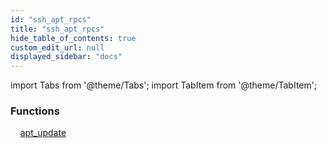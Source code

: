 ```yaml
---
id: "ssh_apt_rpcs"
title: "ssh_apt_rpcs"
hide_table_of_contents: true
custom_edit_url: null
displayed_sidebar: "docs"
---
```


import Tabs from '@theme/Tabs';
import TabItem from '@theme/TabItem';

<Tabs queryString="view">
  <TabItem value="components" label="Components" default>

### Functions
    [apt_update](../../ssh/tables/ssh_apt_rpcs.AptUpdate)

</TabItem>
  <TabItem value="code-examples" label="Code examples">

</TabItem>
</Tabs>
